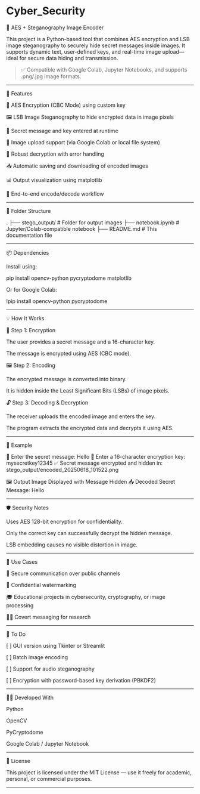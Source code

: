 # Cyber_Security
🔐 AES + Steganography Image Encoder

This project is a Python-based tool that combines AES encryption and LSB image steganography to securely hide secret messages inside images. It supports dynamic text, user-defined keys, and real-time image upload—ideal for secure data hiding and transmission.

> ✅ Compatible with Google Colab, Jupyter Notebooks, and supports .png/.jpg image formats.




---

🚀 Features

🔏 AES Encryption (CBC Mode) using custom key

🖼️ LSB Image Steganography to hide encrypted data in image pixels

🔐 Secret message and key entered at runtime

📸 Image upload support (via Google Colab or local file system)

🧠 Robust decryption with error handling

📥 Automatic saving and downloading of encoded images

📊 Output visualization using matplotlib

🔁 End-to-end encode/decode workflow



---

📂 Folder Structure

.
├── stego_output/              # Folder for output images
├── notebook.ipynb             # Jupyter/Colab-compatible notebook
├── README.md                  # This documentation file


---

📦 Dependencies

Install using:

pip install opencv-python pycryptodome matplotlib

Or for Google Colab:

!pip install opencv-python pycryptodome


---

💡 How It Works

🔐 Step 1: Encryption

The user provides a secret message and a 16-character key.

The message is encrypted using AES (CBC mode).


🖼️ Step 2: Encoding

The encrypted message is converted into binary.

It is hidden inside the Least Significant Bits (LSBs) of image pixels.


🔓 Step 3: Decoding & Decryption

The receiver uploads the encoded image and enters the key.

The program extracts the encrypted data and decrypts it using AES.



---

📸 Example

🔐 Enter the secret message: Hello
🔑 Enter a 16-character encryption key: mysecretkey12345
✅ Secret message encrypted and hidden in: stego_output/encoded_20250618_101522.png

🖼️ Output Image Displayed with Message Hidden
📤 Decoded Secret Message: Hello


---

🛡️ Security Notes

Uses AES 128-bit encryption for confidentiality.

Only the correct key can successfully decrypt the hidden message.

LSB embedding causes no visible distortion in image.



---

🧪 Use Cases

🔐 Secure communication over public channels

📁 Confidential watermarking

🎓 Educational projects in cybersecurity, cryptography, or image processing

🕵️‍♂️ Covert messaging for research



---

📌 To Do

[ ] GUI version using Tkinter or Streamlit

[ ] Batch image encoding

[ ] Support for audio steganography

[ ] Encryption with password-based key derivation (PBKDF2)



---

👨‍💻 Developed With

Python

OpenCV

PyCryptodome

Google Colab / Jupyter Notebook



---

📄 License

This project is licensed under the MIT License — use it freely for academic, personal, or commercial purposes.


---

